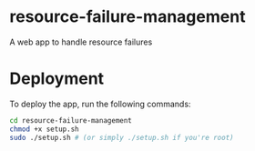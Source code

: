# resource-failure-management
A web app to handle resource failures

# Deployment

To deploy the app, run the following commands:
```bash
cd resource-failure-management
chmod +x setup.sh
sudo ./setup.sh # (or simply ./setup.sh if you're root)
```